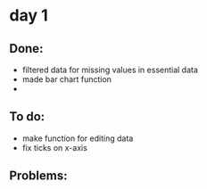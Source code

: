 # day 1

## Done:
- filtered data for missing values in essential data
- made bar chart function
- 

## To do:
- make function for editing data
- fix ticks on x-axis

## Problems: